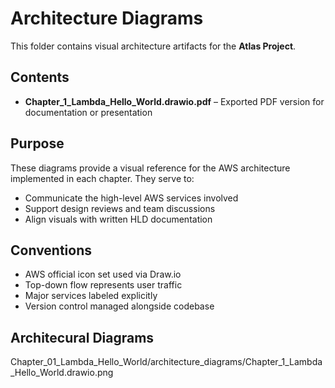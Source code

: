# Architecture Diagrams

This folder contains visual architecture artifacts for the **Atlas Project**.

## Contents

- **Chapter_1_Lambda_Hello_World.drawio.pdf** – Exported PDF version for documentation or presentation

## Purpose

These diagrams provide a visual reference for the AWS architecture implemented in each chapter. They serve to:

- Communicate the high-level AWS services involved
- Support design reviews and team discussions
- Align visuals with written HLD documentation

## Conventions

- AWS official icon set used via Draw.io
- Top-down flow represents user traffic
- Major services labeled explicitly
- Version control managed alongside codebase

## Architecural Diagrams
Chapter_01_Lambda_Hello_World/architecture_diagrams/Chapter_1_Lambda_Hello_World.drawio.png


